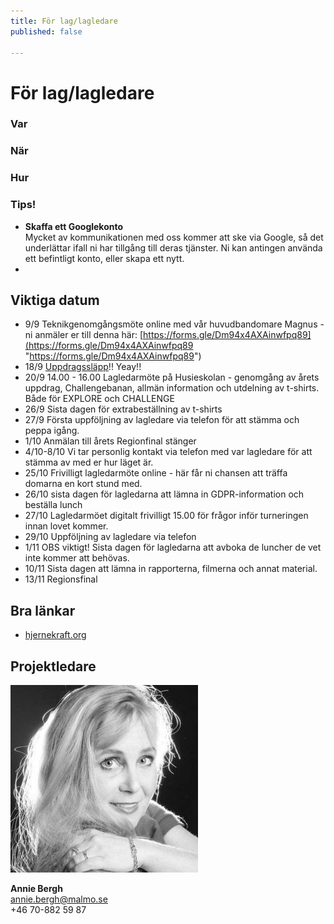 ```yaml
---
title: För lag/lagledare
published: false

---
```

# För lag/lagledare

### Var

### När

### Hur

### Tips!

* **Skaffa ett Googlekonto**  
  Mycket av kommunikationen med oss kommer att ske via Google, så det underlättar ifall ni har tillgång till deras tjänster. Ni kan antingen använda ett befintligt konto, eller skapa ett nytt.
* 

## Viktiga datum

* 9/9 Teknikgenomgångsmöte online med vår huvudbandomare Magnus - ni anmäler er till denna här: [https://forms.gle/Dm94x4AXAinwfpq89](https://forms.gle/Dm94x4AXAinwfpq89 "https://forms.gle/Dm94x4AXAinwfpq89")
* 18/9 [Uppdragssläpp](https://hjernekraft.org/challenge/for-lag/oppdrag)!! Yeay!!
* 20/9 14.00 - 16.00 Lagledarmöte på Husieskolan - genomgång av årets uppdrag, Challengebanan, allmän information och utdelning av t-shirts. Både för EXPLORE och CHALLENGE
* 26/9 Sista dagen för extrabeställning av t-shirts
* 27/9 Första uppföljning av lagledare via telefon för att stämma och peppa igång.
* 1/10 Anmälan till årets Regionfinal stänger
* 4/10-8/10 Vi tar personlig kontakt via telefon med var lagledare för att stämma av med er hur läget är.
* 25/10 Frivilligt lagledarmöte online - här får ni chansen att träffa domarna en kort stund med.
* 26/10 sista dagen för lagledarna att lämna in GDPR-information och beställa lunch
* 27/10 Lagledarmöet digitalt frivilligt 15.00 för frågor inför turneringen innan lovet kommer.
* 29/10 Uppföljning av lagledare via telefon
* 1/11 OBS viktigt! Sista dagen för lagledarna att avboka de luncher de vet inte kommer att behövas.
* 10/11 Sista dagen att lämna in rapporterna, filmerna och annat material.
* 13/11 Regionsfinal

## Bra länkar

* [hjernekraft.org](hjernekraft.org)

## Projektledare

![](/uploads/annie-bergh_avatar.jpg)

**Annie Bergh**  
annie.bergh@malmo.se  
\+46 70-882 59 87